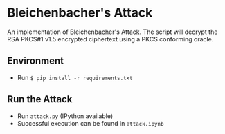 # Bleichenbacher's Attack

An implementation of Bleichenbacher's Attack. The script will decrypt the RSA PKCS#1 v1.5 encrypted ciphertext using a PKCS conforming oracle.

## Environment

- Run `$ pip install -r requirements.txt`

## Run the Attack

- Run `attack.py` (IPython available)
- Successful execution can be found in `attack.ipynb`
